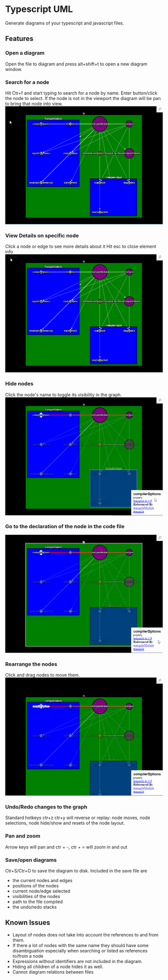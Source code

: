 # Typescript UML

Generate diagrams of your typescript and javascript files.

## Features

### Open a diagram  
Open the file to diagram and press alt+shift+t to open a new diagram window. 

### Search for a node
Hit Ctr+f and start typing to search for a node by name. Enter button/click the node to select. If the node is not in the viewport the diagram will be pan to bring that node into view.  
![find node](images/searchNode.gif)

### View Details on specific node
Click a node or edge to see more details about it
Hit esc to close element info
![Select Node](images/selectNode.gif)

### Hide nodes
Click the node's name to toggle its visibility in the graph.  
![Select Node](images/toggleNode.gif)

### Go to the declaration of the node in the code file
![Goto code](images/gotoCode.gif)

### Rearrange the nodes
Click and drag nodes to move them.
![Move node](images/moveNode.gif)

### Undo/Redo changes to the graph
Standard hotkeys ctr+z ctr+y will reverse or replay: node moves, node selections, node hide/show and resets of the node layout.

### Pan and zoom
Arrow keys will pan and ctr + -, ctr + = will zoom in and out

### Save/open diagrams
Ctr+S/Ctr+O to save the diagram to disk. Included in the save file are 
- the current nodes and edges
- positions of the nodes
- current node/edge selected
- visibilities of the nodes
- path to the file compiled
- the undo/redo stacks

## Known Issues

- Layout of nodes does not take into account the references to and from them.
- If there a lot of nodes with the same name they should have some disambiguation especially when searching or listed as references to/from a node
- Expressions without identifiers are not included in the diagram.
- Hiding all children of a node hides it as well.
- Cannot diagram relations between files
